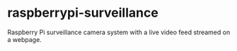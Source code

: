 # raspberrypi-surveillance
Raspberry Pi surveillance camera system with a live video feed streamed on a webpage.
